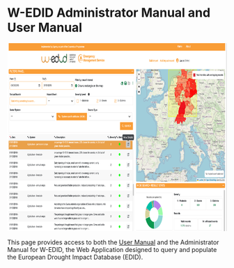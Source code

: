 # W-EDID Administrator Manual and User Manual

<img src="./EDID_USER_MANUAL/media/image10.png" style="width:7.8in;height:4.5in"
alt/>

This page provides access to both the [User Manual](./EDID_USER_MANUAL/README.md) and the Administrator Manual for W-EDID, the Web Application designed to query and populate the European Drought Impact Database (EDID).
##

